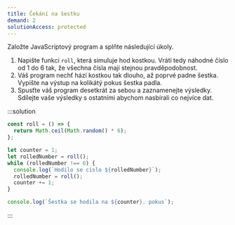 ```yaml
---
title: Čekání na šestku
demand: 2
solutionAccess: protected
---
```


Založte JavaScriptový program a splňte následující úkoly.

1. Napište funkci `roll`, která simuluje hod kostkou. Vrátí tedy náhodné číslo od 1 do 6 tak, že všechna čísla mají stejnou pravděpodobnost.
1. Váš program nechť hází kostkou tak dlouho, až poprvé padne šestka. Vypište na výstup na kolikátý pokus šestka padla.
1. Spusťte váš program desetkrát za sebou a zaznamenejte výsledky. Sdílejte vaše výsledky s ostatními abychom nasbírali co nejvíce dat.

:::solution

```js
const roll = () => {
  return Math.ceil(Math.random() * 6);
};

let counter = 1;
let rolledNumber = roll();
while (rolledNumber !== 6) {
  console.log(`Hodilo se cislo ${rolledNumber}`);
  rolledNumber = roll();
  counter += 1;
}

console.log(`Šestka se hodila na ${counter}. pokus`);
```

:::
